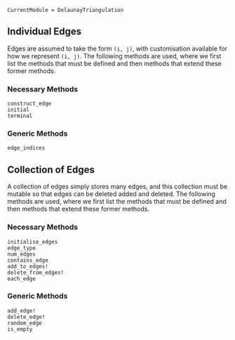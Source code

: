 ```@meta
CurrentModule = DelaunayTriangulation
```

## Individual Edges 

Edges are assumed to take the form `(i, j)`, with customisation available for how we represent `(i, j)`. The following methods are used, where we first list the methods that must be defined and then methods that extend these former methods. 

### Necessary Methods 

```@docs 
construct_edge 
initial
terminal
```

### Generic Methods 

```@docs 
edge_indices 
```

## Collection of Edges 

A collection of edges simply stores many edges, and this collection must be mutable so that edges can be deleted added and deleted. The following methods are used, where we first list the methods that must be defined and then methods that extend these former methods. 

### Necessary Methods 

```@docs 
initialise_edges 
edge_type 
num_edges 
contains_edge 
add_to_edges! 
delete_from_edges! 
each_edge 
```

### Generic Methods 

```@docs 
add_edge!
delete_edge!
random_edge 
is_empty 
```